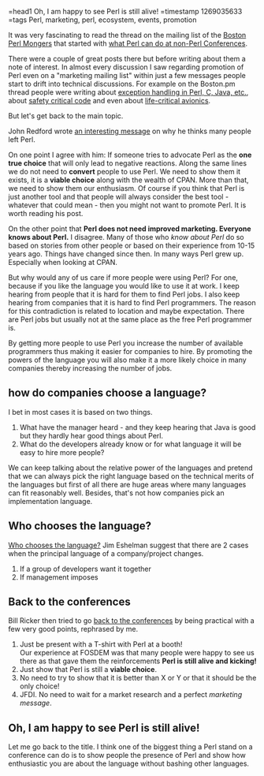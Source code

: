 =head1 Oh, I am happy to see Perl is still alive!
=timestamp 1269035633
=tags Perl, marketing, perl, ecosystem, events, promotion

It was very fascinating to read the thread on the mailing list of the <a href="http://boston.pm.org/">Boston Perl Mongers</a>
that started with <a href="http://www.mail-archive.com/boston-pm@mail.pm.org/msg05889.html">what Perl can do at non-Perl Conferences</a>.

There were a couple of great posts there but before writing about them a note of interest. In almost every discussion 
I saw regarding promotion of Perl even on a "marketing mailing list" within just a few messages people start to drift into technical discussions. For example on
the Boston.pm thread people were writing about <a href="http://www.mail-archive.com/boston-pm@mail.pm.org/msg05911.html">exception handling in Perl, C, Java, etc.</a>,
about <a href="http://www.mail-archive.com/boston-pm@mail.pm.org/msg05928.html">safety critical code</a> and even 
about <a href="http://www.mail-archive.com/boston-pm@mail.pm.org/msg05929.html">life-critical avionics</a>.

But let's get back to the main topic.

John Redford wrote <a href="http://www.mail-archive.com/boston-pm@mail.pm.org/msg05906.html">an interesting message</a> on why he thinks 
many people left Perl. 

On one point I agree with him: If someone tries to advocate Perl as the <b>one true choice</b> that will only lead to negative reactions. 
Along the same lines we do not need to <b>convert</b> people to use Perl. We need to show them it exists, it is a <b>viable choice</b> 
along with the wealth of CPAN. More than that, we need to show them our enthusiasm. Of course if you think that Perl is just another tool
and that people will always consider the best tool - whatever that could mean - then you might not want to promote Perl. 
It is worth reading his post.

On the other point that <b>Perl does not need improved marketing.  Everyone knows about Perl.</b> I disagree.
Many of those who <i>know about Perl</i> do so based on stories from other people or based on their experience 
from 10-15 years ago. Things have changed since then. In many ways Perl grew up. Especially when looking at CPAN.

But why would any of us care if more people were using Perl? For one, because if you like the language you would 
like to use it at work. I keep hearing from people that it is hard for them to find Perl jobs. I also keep hearing
from companies that it is hard to find Perl programmers. The reason for this contradiction is related to location
and maybe expectation. There are Perl jobs but usually not at the same place as the free Perl programmer is.

By getting more people to use Perl you increase the number of available programmers thus making it easier 
for companies to hire. By promoting the powers of the language you will also make it a more likely choice in many
companies thereby increasing the number of jobs.


## how do companies choose a language?

I bet in most cases it is based on two things.

1. What have the manager heard - and they keep hearing that Java is good but they hardly hear good things about Perl.
1. What do the developers already know or for what language it will be easy to hire more people?

We can keep talking about the relative power of the languages and pretend that we can always pick the right language based on
the technical merits of the languages but first of all there are huge areas where many languages can fit reasonably well.
Besides, that's not how companies pick an implementation language.


## Who chooses the language?

<a href="http://www.mail-archive.com/boston-pm@mail.pm.org/msg05909.html">Who chooses the language?</a>
Jim Eshelman suggest that there are 2 cases when the principal language of a company/project changes.

1. If a group of developers want it together
1. If management imposes


## Back to the conferences

Bill Ricker then tried to go <a href="http://www.mail-archive.com/boston-pm@mail.pm.org/msg05919.html">back to the conferences</a>
by being practical with a few very good points, rephrased by me.

1. Just be present with a T-shirt with Perl at a booth!<br /> Our experience at FOSDEM was that many people were happy to see us there as that gave them the reinforcements <b>Perl is still alive and kicking!</b>
1. Just show that Perl is still a <b>viable choice</b>.
1. No need to try to show that it is better than X or Y or that it should be the only choice!
1. JFDI. No need to wait for a market research and a perfect <i>marketing message</i>.

## Oh, I am happy to see Perl is still alive!

Let me go back to the title. I think one of the biggest thing a Perl stand on a conference can do is to show people the presence of Perl
and show how enthusiastic you are about the language without bashing other languages.

